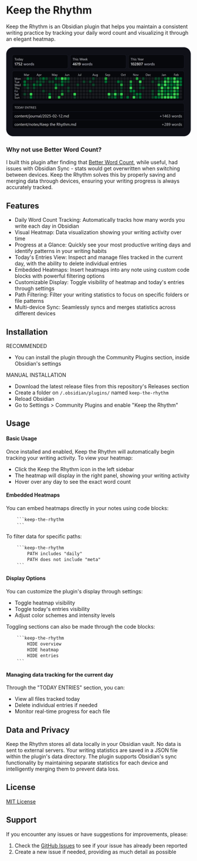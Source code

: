 # Keep the Rhythm

Keep the Rhythm is an Obsidian plugin that helps you maintain a consistent writing practice by tracking your daily word count and visualizing it through an elegant heatmap.

![plugin-heatmap](docs/image.png)

### Why not use Better Word Count?

I built this plugin after finding that [Better Word Count](https://github.com/lukeleppan/better-word-count/), while useful, had issues with Obsidian Sync - stats would get overwritten when switching between devices.
Keep the Rhythm solves this by properly saving and merging data through devices, ensuring your writing progress is always accurately tracked.

## Features

- Daily Word Count Tracking: Automatically tracks how many words you write each day in Obsidian
- Visual Heatmap: Data visualization showing your writing activity over time
- Progress at a Glance: Quickly see your most productive writing days and identify patterns in your writing habits
- Today's Entries View: Inspect and manage files tracked in the current day, with the ability to delete individual entries
- Embedded Heatmaps: Insert heatmaps into any note using custom code blocks with powerful filtering options
- Customizable Display: Toggle visibility of heatmap and today's entries through settings
- Path Filtering: Filter your writing statistics to focus on specific folders or file patterns
- Multi-device Sync: Seamlessly syncs and merges statistics across different devices

## Installation

RECOMMENDED

- You can install the plugin through the Community Plugins section, inside Obsidian's settings

MANUAL INSTALLATION

- Download the latest release files from this repository's Releases section
- Create a folder on `/.obsidian/plugins/` named `keep-the-rhythm`
- Reload Obsidian
- Go to Settings > Community Plugins and enable "Keep the Rhythm"

## Usage

#### **Basic Usage**

Once installed and enabled, Keep the Rhythm will automatically begin tracking your writing activity. To view your heatmap:

- Click the Keep the Rhythm icon in the left sidebar
- The heatmap will display in the right panel, showing your writing activity
- Hover over any day to see the exact word count

#### **Embedded Heatmaps**

You can embed heatmaps directly in your notes using code blocks:

````
	```keep-the-rhythm
	```
````

To filter data for specific paths:

````
	```keep-the-rhythm
		PATH includes "daily"
		PATH does not include "meta"
	```
````

#### **Display Options**

You can customize the plugin's display through settings:

- Toggle heatmap visibility
- Toggle today's entries visibility
- Adjust color schemes and intensity levels

Toggling sections can also be made through the code blocks:

````
	```keep-the-rhythm
		HIDE overview
		HIDE heatmap
		HIDE entries
	```
````

#### **Managing data tracking for the current day**

Through the "TODAY ENTRIES" section, you can:

- View all files tracked today
- Delete individual entries if needed
- Monitor real-time progress for each file

## Data and Privacy

Keep the Rhythm stores all data locally in your Obsidian vault. No data is sent to external servers. Your writing statistics are saved in a JSON file within the plugin's data directory.
The plugin supports Obsidian's sync functionality by maintaining separate statistics for each device and intelligently merging them to prevent data loss.

## License

[MIT License](LICENSE)

## Support

If you encounter any issues or have suggestions for improvements, please:

1. Check the [GitHub Issues](https://github.com/yourusername/keep-the-rhythm/issues) to see if your issue has already been reported
2. Create a new issue if needed, providing as much detail as possible

